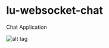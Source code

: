 # lu-websocket-chat
Chat Application


![alt tag](https://raw.github.com/Sunil-bb/lu-websocket-chat/master/metadata/LU_HIGH_LEVEL_DESIGN.png)
